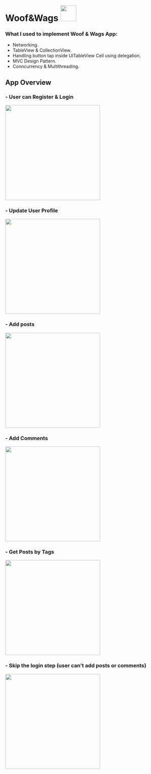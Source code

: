 # Woof&Wags  <img src="https://user-images.githubusercontent.com/100219531/206309075-8989f5fb-0b26-4063-b17d-fe04d5448fb4.png" width="50">


### What I used to implement Woof & Wags App:  
- Networking.
- TableView & CollectionView.
- Handling button tap inside UITableView Cell using delegation.
- MVC Design Pattern.
- Conncurrency & Multithreading.


## App Overview 
### - User can Register & Login
<img src="https://user-images.githubusercontent.com/100219531/206313523-f8a008a7-440f-431a-ba65-bf31d103a36c.gif" width="300">


### - Update User Profile 
<img src="https://user-images.githubusercontent.com/100219531/206314461-be4ed4d8-841a-43f8-b796-ee079f0a69b3.gif" width="300">


### - Add posts
<img src="https://user-images.githubusercontent.com/100219531/206315410-ba5bdec6-c9b5-4456-8274-60e12d4039d9.gif" width="300">


### - Add Comments
<img src="https://user-images.githubusercontent.com/100219531/206315925-4ee3c510-2dd3-4961-b853-ea1e42235a5d.gif" width="300">


### - Get Posts by Tags
<img src="https://user-images.githubusercontent.com/100219531/206316428-add56f8b-b5b0-446c-9a5b-bdd9e0245dcd.gif" width="300">


### - Skip the login step (user can't add posts or comments)
<img src="https://user-images.githubusercontent.com/100219531/206317367-f969f0e4-d463-4ff0-a116-6b7b8a5d959b.gif" width="300">


